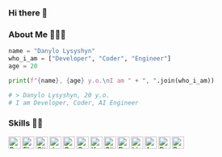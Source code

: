 ### Hi there 👋

### About Me 🙋🏻‍♂️
```python
name = "Danylo Lysyshyn"
who_i_am = ["Developer", "Coder", "Engineer"]
age = 20

print(f"{name}, {age} y.o.\nI am " + ", ".join(who_i_am))

# > Danylo Lysyshyn, 20 y.o.
# I am Developer, Coder, AI Engineer

```

### Skills 👨‍💻
<img align="left" alt="Python" width="24px" src="https://cdn.jsdelivr.net/npm/simple-icons@3.2.0/icons/python.svg" />
<img align="left" alt="Flask" width="24px" src="https://cdn.jsdelivr.net/npm/simple-icons@3.2.0/icons/flask.svg" />
<img align="left" alt="GitHub" width="24px" src="https://cdn.jsdelivr.net/npm/simple-icons@3.2.0/icons/github.svg" />
<img align="left" alt="JavaScript" width="24px" src="https://cdn.jsdelivr.net/npm/simple-icons@3.2.0/icons/javascript.svg" />
<img align="left" alt="C" width="24px" src="https://cdn.jsdelivr.net/npm/simple-icons@3.2.0/icons/c.svg" />
<img align="left" alt="C++" width="24px" src="https://cdn.jsdelivr.net/npm/simple-icons@3.2.0/icons/cplusplus.svg" />
<img align="left" alt="Kotlin" width="24px" src="https://cdn.jsdelivr.net/npm/simple-icons@11.8.0/icons/kotlin.svg" />
<img align="left" alt="Git" width="24px" src="https://cdn.jsdelivr.net/npm/simple-icons@11.8.0/icons/git.svg" />
<img align="left" alt="PowerShell" width="24px" src="https://cdn.jsdelivr.net/npm/simple-icons@3.2.0/icons/powershell.svg" />
<img align="left" alt="Linux" width="24px" src="https://cdn.jsdelivr.net/npm/simple-icons@3.2.0/icons/linux.svg" />
<img align="left" alt="AWS" width="24px" src="https://cdn.jsdelivr.net/npm/simple-icons@11.8.0/icons/amazonaws.svg" />
<img align="left" alt="Docker" width="24px" src="https://cdn.jsdelivr.net/npm/simple-icons@11.8.0/icons/docker.svg" />
<img align="left" alt="PostgreSQL" width="24px" src="https://cdn.jsdelivr.net/npm/simple-icons@11.8.0/icons/postgresql.svg" />

</br>
</br>
